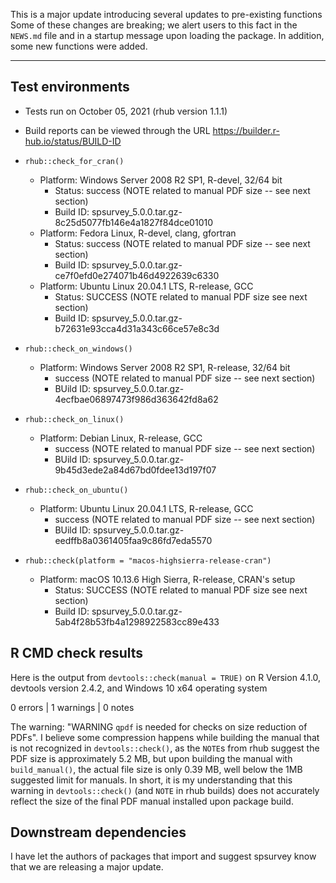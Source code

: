 This is a major update introducing several updates to pre-existing functions
Some of these changes are breaking; we alert users to this fact in the `NEWS.md` file
and in a startup message upon loading the package. In addition, some 
new functions were added.

-------

## Test environments
* Tests run on October 05, 2021 (rhub version 1.1.1)

* Build reports can be viewed through the URL
https://builder.r-hub.io/status/BUILD-ID

* `rhub::check_for_cran()`
    * Platform: Windows Server 2008 R2 SP1, R-devel, 32/64 bit
        * Status: success (NOTE related to manual PDF size -- see next section)
        * Build ID: spsurvey_5.0.0.tar.gz-8c25d5077fb146e4a1827f84dce01010
    * Platform: Fedora Linux, R-devel, clang, gfortran
        * Status: success (NOTE related to manual PDF size -- see next section)
        * Build ID: spsurvey_5.0.0.tar.gz-ce7f0efd0e274071b46d4922639c6330
    * Platform: Ubuntu Linux 20.04.1 LTS, R-release, GCC
        * Status: SUCCESS (NOTE related to manual PDF size see next section)
        * Build ID: spsurvey_5.0.0.tar.gz-b72631e93cca4d31a343c66ce57e8c3d
        
* `rhub::check_on_windows()`
    * Platform: Windows Server 2008 R2 SP1, R-release, 32/64 bit
        * success (NOTE related to manual PDF size -- see next section)
        * BUild ID: spsurvey_5.0.0.tar.gz-4ecfbae06897473f986d363642fd8a62
        
* `rhub::check_on_linux()`
    * Platform: Debian Linux, R-release, GCC
        * success (NOTE related to manual PDF size -- see next section)
        * BUild ID: spsurvey_5.0.0.tar.gz-9b45d3ede2a84d67bd0fdee13d197f07
        
* `rhub::check_on_ubuntu()`
    * Platform: Ubuntu Linux 20.04.1 LTS, R-release, GCC
        * success (NOTE related to manual PDF size -- see next section)
        * BUild ID: spsurvey_5.0.0.tar.gz-eedffb8a0361405faa9c86fd7eda5570
        
* `rhub::check(platform = "macos-highsierra-release-cran")`
    * Platform: macOS 10.13.6 High Sierra, R-release, CRAN's setup
        * Status: SUCCESS (NOTE related to manual PDF size see next section)
        * Build ID: spsurvey_5.0.0.tar.gz-5ab4f28b53fb4a1298922583cc89e433
        
## R CMD check results

Here is the output from `devtools::check(manual = TRUE)` on R Version 4.1.0,
devtools version 2.4.2, and Windows 10 x64 operating system

0 errors | 1 warnings | 0 notes

The warning: "WARNING `qpdf` is needed for checks on size reduction of PDFs". I
believe some compression happens while building the manual that is not recognized
in `devtools::check()`, as the `NOTE`s from rhub suggest the PDF size is approximately 
5.2 MB, but upon building the manual with `build_manual()`, the actual file size is
only 0.39 MB, well below the 1MB suggested limit for manuals. In short, it is my understanding that this
warning in `devtools::check()` (and `NOTE` in rhub builds) does not accurately
reflect the size of the final PDF manual installed upon package build.

## Downstream dependencies

I have let the authors of packages that import and suggest spsurvey know that we 
are releasing a major update.
